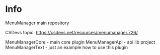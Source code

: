 # Info

MenuManager main repository

CSDevs topic: https://csdevs.net/resources/menumanager.726/


MenuManagerCore - main core plugin
MenuManagerApi - api lib project
MenuManagerText - just an example how to use this plugin

